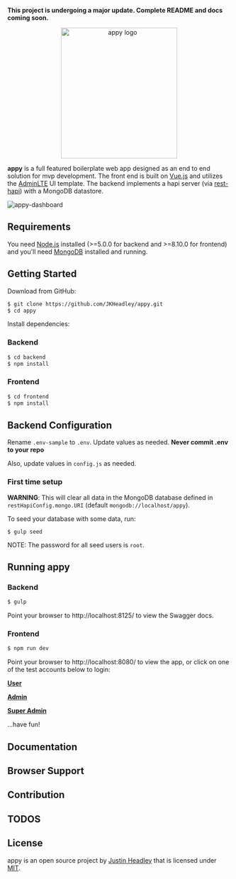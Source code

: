 **This project is undergoing a major update. Complete README and docs coming soon.**

<p align="center"><a href="https://appyapp.io" target="_blank" rel="noopener noreferrer"><img width="262" height="295" src="https://user-images.githubusercontent.com/12631935/39099920-eaab3d3e-4636-11e8-9955-b53be05e1c13.png" alt="appy logo"></a></p>

**appy** is a full featured boilerplate web app designed as an end to end solution for mvp development. The front end is built on [Vue.js](https://vuejs.org) and utilizes the [AdminLTE](https://almsaeedstudio.com) UI template. The backend implements a hapi server (via [rest-hapi](https://github.com/JKHeadley/rest-hapi)) with a MongoDB datastore. 

![appy-dashboard](https://user-images.githubusercontent.com/12631935/39155220-f691c77e-4705-11e8-9b83-2129a07c6d35.png)


## Requirements

You need [Node.js](https://nodejs.org/en/) installed (>=5.0.0 for backend and >=8.10.0 for frontend) and you'll need [MongoDB](https://docs.mongodb.com/manual/installation/) installed and running.


## Getting Started

Download from GitHub:

```bash
$ git clone https://github.com/JKHeadley/appy.git
$ cd appy
```

Install dependencies:

### Backend

``` bash
$ cd backend
$ npm install
```

### Frontend

``` bash
$ cd frontend
$ npm install
```

## Backend Configuration
Rename `.env-sample` to `.env`. Update values as needed. **Never commit .env to your repo**

Also, update values in `config.js` as needed.

### First time setup
**WARNING**: This will clear all data in the MongoDB database defined in ``restHapiConfig.mongo.URI`` (default ``mongodb://localhost/appy``).

To seed your database with some data, run:

```
$ gulp seed
```

NOTE: The password for all seed users is ``root``.


## Running appy

### Backend

``` bash
$ gulp
```

Point your browser to http://localhost:8125/ to view the Swagger docs.

### Frontend

``` bash
$ npm run dev
```

Point your browser to http://localhost:8080/ to view the app, or click on one of the test accounts below to login:

**[User](http://localhost:8080/login?email=test@user.com&password=root)**

**[Admin](http://localhost:8080/login?email=test@admin.com&password=root)**

**[Super Admin](http://localhost:8080/login?email=test@superadmin.com&password=root)**


...have fun!


Documentation
-------------


Browser Support
---------------


Contribution
------------


TODOS
-------

License
-------
appy is an open source project by [Justin Headley](http://justinheadley.com) that is licensed under [MIT](http://opensource.org/licenses/MIT).

